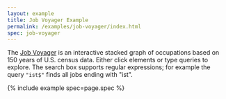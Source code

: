 ```yaml
---
layout: example
title: Job Voyager Example
permalink: /examples/job-voyager/index.html
spec: job-voyager
---
```


The [Job Voyager](http://idl.cs.washington.edu/papers/voyagers-and-voyeurs-cacm) is an interactive stacked graph of occupations based on 150 years of U.S. census data. Either click elements or type queries to explore. The search box supports regular expressions; for example the query `"ist$"` finds all jobs ending with "ist".

{% include example spec=page.spec %}

